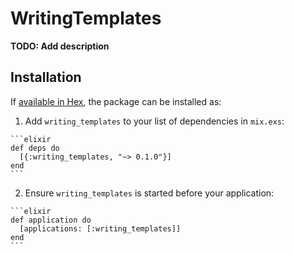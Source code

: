 # WritingTemplates

**TODO: Add description**

## Installation

If [available in Hex](https://hex.pm/docs/publish), the package can be installed as:

  1. Add `writing_templates` to your list of dependencies in `mix.exs`:

    ```elixir
    def deps do
      [{:writing_templates, "~> 0.1.0"}]
    end
    ```

  2. Ensure `writing_templates` is started before your application:

    ```elixir
    def application do
      [applications: [:writing_templates]]
    end
    ```

